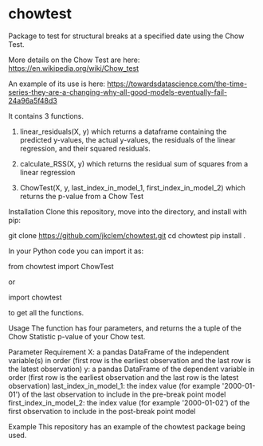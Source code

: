 # chowtest
Package to test for structural breaks at a specified date using the Chow Test.

More details on the Chow Test are here: https://en.wikipedia.org/wiki/Chow_test

An example of its use is here: https://towardsdatascience.com/the-time-series-they-are-a-changing-why-all-good-models-eventually-fail-24a96a5f48d3

It contains 3 functions.

1. linear_residuals(X, y) which returns a dataframe containing the predicted y-values, the actual y-values, the residuals of the linear regression, and their squared residuals.

2. calculate_RSS(X, y) which returns the residual sum of squares from a linear regression

3. ChowTest(X, y, last_index_in_model_1, first_index_in_model_2) which returns the p-value from a Chow Test

Installation
Clone this repository, move into the directory, and install with pip:

git clone https://github.com/jkclem/chowtest.git
cd chowtest
pip install .

In your Python code you can import it as:

from chowtest import ChowTest

or 

import chowtest

to get all the functions.

Usage
The function has four parameters, and returns the a tuple of the Chow Statistic p-value of your Chow test.

Parameter	Requirement
X:	a pandas DataFrame of the independent variable(s) in order (first row is the earliest observation and the last row is the latest observation)
y:	a pandas DataFrame of the dependent variable in order (first row is the earliest observation and the last row is the latest observation)
last_index_in_model_1: the index value (for example '2000-01-01') of the last observation to include in the pre-break point model
first_index_in_model_2:	the index value (for example '2000-01-02') of the first observation to include in the post-break point model

Example
This repository has an example of the chowtest package being used.

